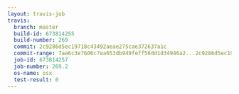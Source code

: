 ```yaml
---
layout: travis-job
travis:
  branch: master
  build-id: 673814255
  build-number: 269
  commit: 2c9286d5ec19718c43492aeae275cae372637a1c
  commit-range: 7ae6c3e7606c7ea653db949feff56dd1d34946a2...2c9286d5ec19718c43492aeae275cae372637a1c
  job-id: 673814257
  job-number: 269.2
  os-name: osx
  test-result: 0
---
```

